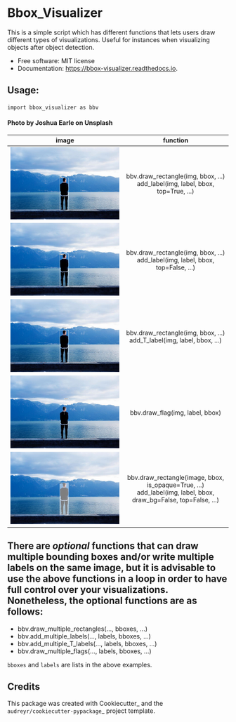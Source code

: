 # Bbox_Visualizer

This is a simple script which has different functions that lets users draw different types of visualizations. Useful for instances when visualizing objects after object detection.

* Free software: MIT license
* Documentation: https://bbox-visualizer.readthedocs.io.


## Usage:
    
    import bbox_visualizer as bbv


#### Photo by Joshua Earle on Unsplash

|                                                 **image**                                                  |                                         **function**                                         |
| :--------------------------------------------------------------------------------------------------------: | :------------------------------------------------------------------------------------------: |
|               ![bbox with label on top](images/bbox_top.jpg "Bouding box with label on top")               |                 bbv.draw_rectangle(img, bbox, ...)<br>add_label(img, label, bbox, top=True, ...)                 |
|             ![bbox with label inside](images/bbox_inside.jpg "Bouding box with label inside")              |                bbv.draw_rectangle(img, bbox, ...)<br>add_label(img, label, bbox, top=False, ...)                 |
|                  ![bbox with T label](images/bbox_T.jpg "Bouding box with label inside")                   |                     bbv.draw_rectangle(img, bbox, ...)<br>add_T_label(img, label, bbox, ...)                     |
| ![label with flag](images/flag.jpg "Label that looks like a flag, pole originates from inside the object") |                                  bbv.draw_flag(img, label, bbox)                                   |
|      ![label with opaque overlay](images/overlay.jpg "Opaque bounding box with label inside the box")      | bbv.draw_rectangle(image, bbox, is_opaque=True, ...)<br>add_label(img, label, bbox, draw_bg=False, top=False, ...) |


## There are *optional* functions that can draw multiple bounding boxes and/or write multiple labels on the same image, but it is advisable to use the above functions in a loop in order to have full control over your visualizations. Nonetheless, the optional functions are as follows:

* bbv.draw_multiple_rectangles(..., bboxes, ...)
* bbv.add_multiple_labels(..., labels, bboxes, ...)
* bbv.add_multiple_T_labels(..., labels, bboxes, ...)
* bbv.draw_multiple_flags(..., labels, bboxes, ...)

`bboxes` and `labels` are lists in the above examples.


Credits
-------

This package was created with Cookiecutter_ and the `audreyr/cookiecutter-pypackage`_ project template.
